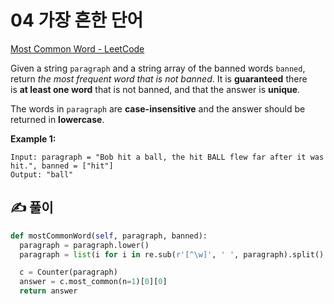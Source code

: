 # 04 가장 흔한 단어

[Most Common Word - LeetCode](https://leetcode.com/problems/most-common-word/)

Given a string `paragraph` and a string array of the banned words `banned`, return *the most frequent word that is not banned*. It is **guaranteed** there is **at least one word** that is not banned, and that the answer is **unique**.

The words in `paragraph` are **case-insensitive** and the answer should be returned in **lowercase**.

**Example 1:**

```
Input: paragraph = "Bob hit a ball, the hit BALL flew far after it was hit.", banned = ["hit"]
Output: "ball"
```

## ✍️ 풀이
```python
def mostCommonWord(self, paragraph, banned):
  paragraph = paragraph.lower()
  paragraph = list(i for i in re.sub(r'[^\w]', ' ', paragraph).split() if i not in banned)

  c = Counter(paragraph)
  answer = c.most_common(n=1)[0][0]
  return answer
```
